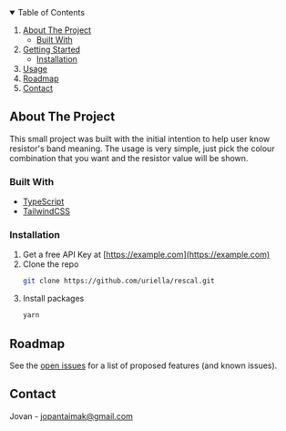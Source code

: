 <!-- TABLE OF CONTENTS -->
<details open="open">
  <summary>Table of Contents</summary>
  <ol>
    <li>
      <a href="#about-the-project">About The Project</a>
      <ul>
        <li><a href="#built-with">Built With</a></li>
      </ul>
    </li>
    <li>
      <a href="#getting-started">Getting Started</a>
      <ul>
        <li><a href="#installation">Installation</a></li>
      </ul>
    </li>
    <li><a href="#usage">Usage</a></li>
    <li><a href="#roadmap">Roadmap</a></li>
    <li><a href="#contact">Contact</a></li>
  </ol>
</details>



<!-- ABOUT THE PROJECT -->
## About The Project

This small project was built with the initial intention to help user know resistor's band meaning.
The usage is very simple, just pick the colour combination that you want and the resistor value will be shown.

### Built With

* [TypeScript](https://www.typescriptlang.org/)
* [TailwindCSS](https://jquery.com)

### Installation

1. Get a free API Key at [https://example.com](https://example.com)
2. Clone the repo
   ```sh
   git clone https://github.com/uriella/rescal.git
   ```
3. Install packages
   ```sh
   yarn
   ```

<!-- ROADMAP -->
## Roadmap

See the [open issues](https://github.com/uriella/rescal/issues) for a list of proposed features (and known issues).


<!-- CONTACT -->
## Contact

Jovan - jopantaimak@gmail.com
